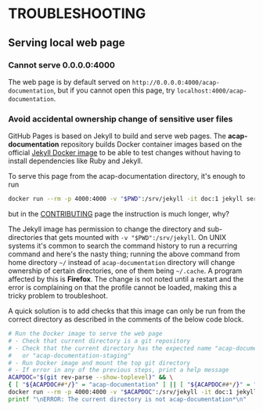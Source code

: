 # TROUBLESHOOTING

## Serving local web page

### Cannot serve 0.0.0.0:4000

The web page is by default served on `http://0.0.0.0:4000/acap-documentation`,
but if you cannot open this page, try `localhost:4000/acap-documentation`.

### Avoid accidental ownership change of sensitive user files

GitHub Pages is based on Jekyll to build and serve web pages. The
**acap-documentation** repository builds Docker container images based on the
official [Jekyll Docker image](https://hub.docker.com/r/jekyll) to be able to
test changes without having to install dependencies like Ruby and Jekyll.

To serve this page from the acap-documentation directory, it's enough to run

```sh
docker run --rm -p 4000:4000 -v "$PWD":/srv/jekyll -it doc:1 jekyll serve
```

but in the [CONTRIBUTING](./CONTRIBUTING.md#build-and-serve-documentation) page
the instruction is much longer, why?

The Jekyll image has permission to change the directory and sub-directories that
gets mounted with `-v "$PWD":/srv/jekyll`. On UNIX systems it's common to
search the command history to run a recurring command and here's the nasty
thing; running the above command from home directory `~/` instead of
`acap-documentation` directory will change ownership of certain directories,
one of them being `~/.cache`. A program affected by this is **Firefox**. The
change is not noted until a restart and the error is complaining on that the
profile cannot be loaded, making this a tricky problem to troubleshoot.

A quick solution is to add checks that this image can only be run from the
correct directory as described in the comments of the below code block.

```sh
# Run the Docker image to serve the web page
# - Check that current directory is a git repository
# - Check that the current directory has the expected name "acap-documentation"
#   or "acap-documentation-staging"
# - Run Docker image and mount the top git directory
# - If error in any of the previous steps, print a help message
ACAPDOC="$(git rev-parse --show-toplevel)" && \
{ [ "${ACAPDOC##*/}" = "acap-documentation" ] || [ "${ACAPDOC##*/}" = "acap-documentation-staging" ] ; } && \
docker run --rm -p 4000:4000 -v "$ACAPDOC":/srv/jekyll -it doc:1 jekyll serve || \
printf "\nERROR: The current directory is not acap-documentation*\n"
```
